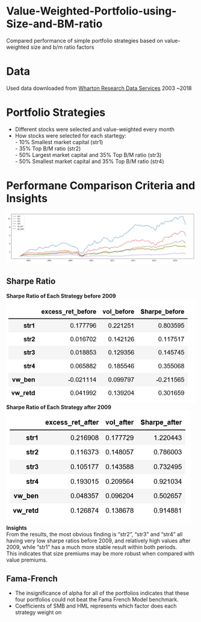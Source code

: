 # Value-Weighted-Portfolio-using-Size-and-BM-ratio
Compared performance of simple portfolio strategies based on value-weighted size and b/m ratio factors

# Data
Used data downloaded from [Wharton Research Data Services]('ds-web.wharton.upenn.edu') 2003 ~2018

# Portfolio Strategies
* Different stocks were selected and value-weighted every month</br>
* How stocks were selected for each startegy:</br>
      - 10% Smallest market capital (str1)</br>
      - 35% Top B/M ratio (str2)</br>
      - 50% Largest market capital and 35% Top B/M ratio (str3)</br>
      - 50% Smallest market capital and 35% Top B/M ratio (str4)</br>

# Performane Comparison Criteria and Insights
![](/Performance2.png)
## Sharpe Ratio
__Sharpe Ratio of Each Strategy before 2009__</br>
![](/Sharpe_before2009.png)</br>
__Sharpe Ratio of Each Strategy after 2009__</br>
![](/Sharpe_after2009.png)</br>
__Insights__</br>
From the results, the most obvious finding is “str2”, “str3” and “str4” all having very low sharpe ratios before 2009, and relatively high values after 2009, while “str1” has a much more stable result within both periods.</br>
This indicates that size premiums may be more robust when compared with value premiums.

## Fama-French
* The insignificance of alpha for all of the portfolios indicates that these four portfolios could not beat the Fama French Model benchmark.
* Coefficients of SMB and HML represents which factor does each strategy weight on
